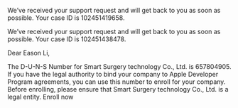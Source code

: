 We’ve received your support request and will get back to you as soon as possible. Your case ID is 102451419658.

We’ve received your support request and will get back to you as soon as possible. Your case ID is 102451438478.

Dear Eason Li,

The D-U-N-S Number for Smart Surgery technology Co., Ltd. is 657804905. If you have the legal authority to bind your company to Apple Developer Program agreements, you can use this number to enroll for your company. Before enrolling, please ensure that Smart Surgery technology Co., Ltd. is a legal entity. Enroll now 